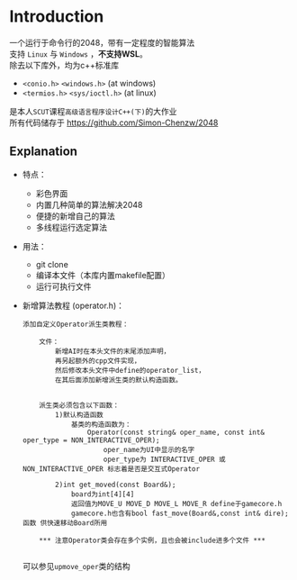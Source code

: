 # Introduction
一个运行于命令行的2048，带有一定程度的智能算法  
支持 `Linux` 与 `Windows` ，**不支持WSL**。  
除去以下库外，均为c++标准库
+ `<conio.h>` `<windows.h>` (at windows)
+ `<termios.h>` `<sys/ioctl.h>` (at linux)

是本人`SCUT`课程`高级语言程序设计C++(下)`的大作业  
所有代码储存于 https://github.com/Simon-Chenzw/2048

## Explanation
+ 特点：
    + 彩色界面
    + 内置几种简单的算法解决2048
    + 便捷的新增自己的算法
    + 多线程运行选定算法

+ 用法：
    + git clone
    + 编译本文件（本库内置makefile配置）
    + 运行可执行文件


+ 新增算法教程 (operator.h)：
    ```
    添加自定义Operator派生类教程：
    
        文件：
            新增AI时在本头文件的末尾添加声明，
            再另起额外的cpp文件实现，
            然后修改本头文件中define的operator_list，
            在其后面添加新增派生类的默认构造函数。
    
    
        派生类必须包含以下函数：
            1)默认构造函数
                基类的构造函数为：
                    Operator(const string& oper_name, const int& oper_type = NON_INTERACTIVE_OPER);
                        oper_name为UI中显示的名字
                        oper_type为 INTERACTIVE_OPER 或 NON_INTERACTIVE_OPER 标志着是否是交互式Operator
    
            2)int get_moved(const Board&);
                board为int[4][4]
                返回值为MOVE_U MOVE_D MOVE_L MOVE_R define于gamecore.h
                gamecore.h也含有bool fast_move(Board&,const int& dire);函数 供快速移动Board所用
    
        *** 注意Operator类会存在多个实例，且也会被include进多个文件 ***
    
    
    ```
    可以参见`upmove_oper`类的结构
